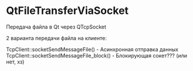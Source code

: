 # QtFileTransferViaSocket
Передача файла в Qt через QTcpSocket

2 варианта передачи файла на клиенте:

TcpClient::socketSendMessageFile() - Асинхронная отправка данных
TcpClient::socketSendMessageFile_block() - Блокирующая сокет??? (или нет, хз)
